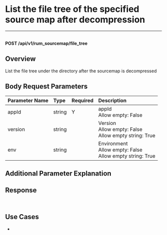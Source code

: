 # List the file tree of the specified source map after decompression

---

<br />**POST /api/v1/rum_sourcemap/file_tree**

## Overview
List the file tree under the directory after the sourcemap is decompressed


## Body Request Parameters

| Parameter Name | Type   | Required | Description                          |
|:-----------|:-------|:-----|:----------------|
| appId      | string | Y    | appId<br>Allow empty: False <br> |
| version    | string |      | Version<br>Allow empty: False <br>Allow empty string: True <br> |
| env        | string |      | Environment<br>Allow empty: False <br>Allow empty string: True <br> |

## Additional Parameter Explanation



## Response
```shell
 
```

## Use Cases

-